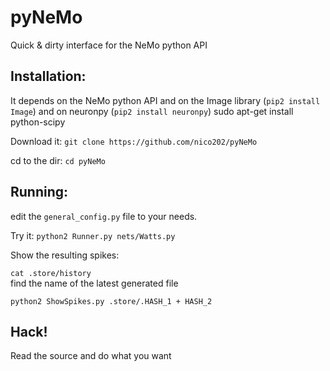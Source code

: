 pyNeMo
======

Quick &amp; dirty interface for the NeMo python API

Installation:
-------------

It depends on the NeMo python API and on the Image library (`pip2 install Image`\) and on neuronpy (`pip2 install neuronpy`\) sudo apt-get install python-scipy

Download it: `git clone https://github.com/nico202/pyNeMo`

cd to the dir: `cd pyNeMo`

Running:
--------

edit the `general_config.py` file to your needs.

Try it: `python2 Runner.py nets/Watts.py`

Show the resulting spikes:

`cat .store/history`  
find the name of the latest generated file

`python2 ShowSpikes.py .store/.HASH_1 + HASH_2`

Hack!
-----

Read the source and do what you want
